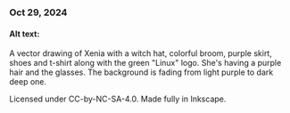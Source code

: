 ### Oct 29, 2024

#### Alt text:

A vector drawing of Xenia with a witch hat, colorful broom, 
purple skirt, shoes and t-shirt along with the green "Linux" logo. 
She's having a purple hair and the glasses. 
The background is fading from light purple to dark deep one.

Licensed under CC-by-NC-SA-4.0.
Made fully in Inkscape.
